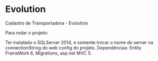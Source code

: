 # Evolution
Cadastro de Transportadora - Evolution

Para rodar o projeto:

Ter instalado o SQLServer 2014, e somente trocar o nome do server na connectionString do web config do projeto.
Dependências: Entity FrameWork 6, Migrations, asp.net MVC 5.
